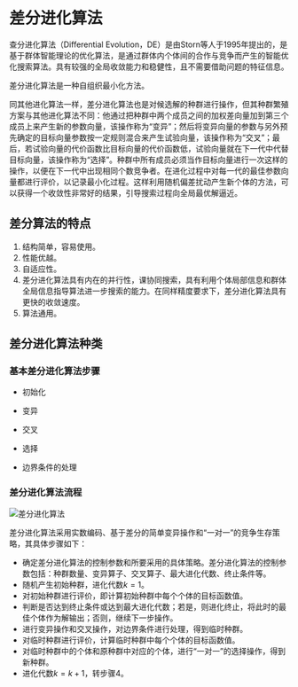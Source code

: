 # 差分进化算法

查分进化算法（Differential Evolution，DE）是由Storn等人于1995年提出的，是基于群体智能理论的优化算法，是通过群体内个体间的合作与竞争而产生的智能优化搜索算法。具有较强的全局收敛能力和稳健性，且不需要借助问题的特征信息。

差分进化算法是一种自组织最小化方法。

同其他进化算法一样，差分进化算法也是对候选解的种群进行操作，但其种群繁殖方案与其他进化算法不同：他通过把种群中两个成员之间的加权差向量加到第三个成员上来产生新的参数向量，该操作称为“变异”；然后将变异向量的参数与另外预先确定的目标向量参数按一定规则混合来产生试验向量，该操作称为“交叉”；最后，若试验向量的代价函数比目标向量的代价函数低，试验向量就在下一代中代替目标向量，该操作称为“选择”。种群中所有成员必须当作目标向量进行一次这样的操作，以便在下一代中出现相同个数竞争者。在进化过程中对每一代的最佳参数向量都进行评价，以记录最小化过程。这样利用随机偏差扰动产生新个体的方法，可以获得一个收敛性非常好的结果，引导搜索过程向全局最优解逼近。

## 差分算法的特点

1. 结构简单，容易使用。
2. 性能优越。
3. 自适应性。
4. 差分进化算法具有内在的并行性，课协同搜索，具有利用个体局部信息和群体全局信息指导算法进一步搜索的能力。在同样精度要求下，差分进化算法具有更快的收敛速度。
5. 算法通用。

## 差分进化算法种类

### 基本差分进化算法步骤

- 初始化

- 变异

- 交叉

- 选择

- 边界条件的处理

### 差分进化算法流程

![差分进化算法](https://raw.githubusercontent.com/huahuangyu/PicGo/master/20210322111149.jpg?token=ARLQHYXHIAVKSMBASPKN6S3ALAFTE)

差分进化算法采用实数编码、基于差分的简单变异操作和“一对一”的竞争生存策略，其具体步骤如下：

- 确定差分进化算法的控制参数和所要采用的具体策略。差分进化算法的控制参数包括：种群数量、变异算子、交叉算子、最大进化代数、终止条件等。
- 随机产生初始种群，进化代数$k=1$。
- 对初始种群进行评价，即计算初始种群中每个个体的目标函数值。
- 判断是否达到终止条件或达到最大进化代数；若是，则进化终止，将此时的最佳个体作为解输出；否则，继续下一步操作。
- 进行变异操作和交叉操作，对边界条件进行处理，得到临时种群。
- 对临时种群进行评价，计算临时种群中每个个体的目标函数值。
- 对临时种群中的个体和原种群中对应的个体，进行“一对一”的选择操作，得到新种群。
- 进化代数$k=k+1$，转步骤4。

